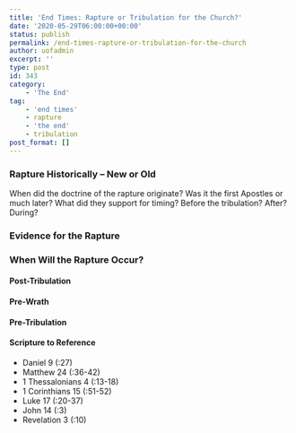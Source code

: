 ```yaml
---
title: 'End Times: Rapture or Tribulation for the Church?'
date: '2020-05-29T06:00:00+00:00'
status: publish
permalink: /end-times-rapture-or-tribulation-for-the-church
author: uofadmin
excerpt: ''
type: post
id: 343
category:
    - 'The End'
tag:
    - 'end times'
    - rapture
    - 'the end'
    - tribulation
post_format: []
---
```

### Rapture Historically – New or Old

When did the doctrine of the rapture originate? Was it the first Apostles or much later? What did they support for timing? Before the tribulation? After? During?

### Evidence for the Rapture

### When Will the Rapture Occur?

#### Post-Tribulation

#### Pre-Wrath

#### Pre-Tribulation

#### Scripture to Reference

- Daniel 9 (:27)
- Matthew 24 (:36-42)
- 1 Thessalonians 4 (:13-18)
- 1 Corinthians 15 (:51-52)
- Luke 17 (:20-37)
- John 14 (:3)
- Revelation 3 (:10)